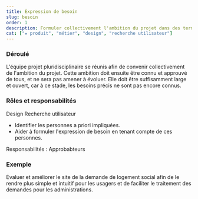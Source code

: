 ```yaml
---
title: Expression de besoin
slug: besoin
order: 1
description: Formuler collectivement l'ambition du projet dans des termes exprimant les besoins de toutes les personnes impliquées (administration, usagers, etc.)
cat: ["★ produit", "métier", "design", "recherche utilisateur"]
---
```


### Déroulé

L'équipe projet pluridisciplinaire se réunis afin de convenir collectivement de l'ambition du projet. Cette ambition doit ensuite être connu et approuvé de tous, et ne sera pas amener à évoluer. Elle doit être suffisamment large et ouvert, car à ce stade, les besoins précis ne sont pas encore connus.

### Rôles et responsabilités

<span class="fr-badge fr-badge--pink-macaron">Design</span> <span class="fr-badge fr-badge--pink-macaron">Recherche utilisateur</span>

- Identifier les personnes a priori impliquées.
- Aider à formuler l'expression de besoin en tenant compte de ces personnes.

Responsabilités : <span class="fr-tag fr-tag--sm">Approbabteurs</span>

### Exemple

Évaluer et améliorer le site de la demande de logement social afin de le rendre plus simple et intuitif pour les usagers et de faciliter le traitement des demandes pour les administrations.
